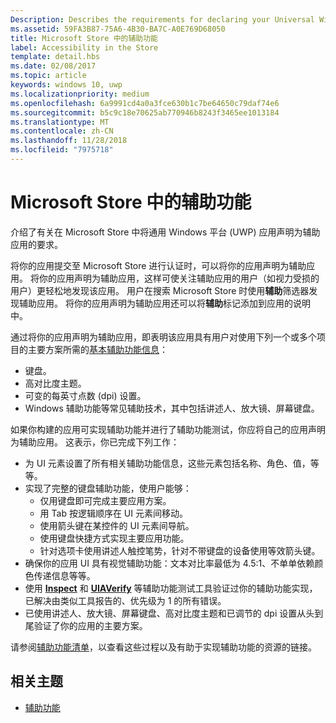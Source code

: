 ```yaml
---
Description: Describes the requirements for declaring your Universal Windows Platform (UWP) app as accessible in the Microsoft Store.
ms.assetid: 59FA3B87-75A6-4B30-BA7C-A0E769D68050
title: Microsoft Store 中的辅助功能
label: Accessibility in the Store
template: detail.hbs
ms.date: 02/08/2017
ms.topic: article
keywords: windows 10, uwp
ms.localizationpriority: medium
ms.openlocfilehash: 6a9991cd4a0a3fce630b1c7be64650c79daf74e6
ms.sourcegitcommit: b5c9c18e70625ab770946b8243f3465ee1013184
ms.translationtype: MT
ms.contentlocale: zh-CN
ms.lasthandoff: 11/28/2018
ms.locfileid: "7975718"
---
```

# <a name="accessibility-in-the-store"></a>Microsoft Store 中的辅助功能  



介绍了有关在 Microsoft Store 中将通用 Windows 平台 (UWP) 应用声明为辅助应用的要求。

将你的应用提交至 Microsoft Store 进行认证时，可以将你的应用声明为辅助应用。 将你的应用声明为辅助应用，这样可使关注辅助应用的用户（如视力受损的用户）更轻松地发现该应用。 用户在搜索 Microsoft Store 时使用**辅助**筛选器发现辅助应用。 将你的应用声明为辅助应用还可以将**辅助**标记添加到应用的说明中。

通过将你的应用声明为辅助应用，即表明该应用具有用户对使用下列一个或多个项目的主要方案所需的[基本辅助功能信息](basic-accessibility-information.md)：

* 键盘。
* 高对比度主题。
* 可变的每英寸点数 (dpi) 设置。
* Windows 辅助功能等常见辅助技术，其中包括讲述人、放大镜、屏幕键盘。

如果你构建的应用可实现辅助功能并进行了辅助功能测试，你应将自己的应用声明为辅助应用。 这表示，你已完成下列工作：

* 为 UI 元素设置了所有相关辅助功能信息，这些元素包括名称、角色、值，等等。
* 实现了完整的键盘辅助功能，使用户能够：
    * 仅用键盘即可完成主要应用方案。
    * 用 Tab 按逻辑顺序在 UI 元素间移动。
    * 使用箭头键在某控件的 UI 元素间导航。
    * 使用键盘快捷方式实现主要应用功能。
    * 针对选项卡使用讲述人触控笔势，针对不带键盘的设备使用等效箭头键。
* 确保你的应用 UI 具有视觉辅助功能：文本对比率最低为 4.5:1、不单单依赖颜色传递信息等等。
* 使用 [**Inspect**](https://msdn.microsoft.com/library/windows/desktop/Dd318521) 和 [**UIAVerify**](https://msdn.microsoft.com/library/windows/desktop/Hh920986) 等辅助功能测试工具验证过你的辅助功能实现，已解决由类似工具报告的、优先级为 1 的所有错误。
* 已使用讲述人、放大镜、屏幕键盘、高对比度主题和已调节的 dpi 设置从头到尾验证了你的应用的主要方案。

请参阅[辅助功能清单](accessibility-checklist.md)，以查看这些过程以及有助于实现辅助功能的资源的链接。

<span id="related_topics"/>

## <a name="related-topics"></a>相关主题    
* [辅助功能](accessibility.md) 
